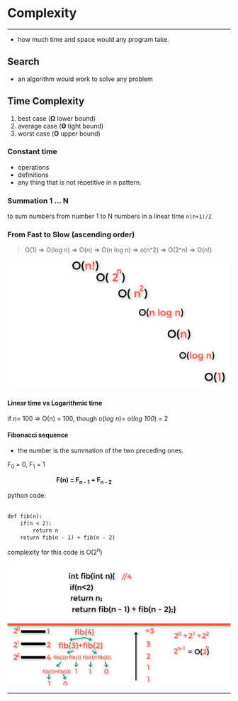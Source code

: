 # Complexity

---

- how much time and space would any program take.

## Search

- an algorithm would work to solve any problem

## Time Complexity

  1. best case (**Ω** lower bound)
  2. average case (**Θ** tight bound)
  3. worst case (**O** upper bound)

### Constant time

- operations
- definitions
- any thing that is not repetitive in n pattern.  

### Summation 1 ... N

to sum numbers from number 1 to N numbers in a linear time `n(n+1)/2`

### From Fast to Slow (ascending order)

>
> O(1) => O(log n) => O(n) => O(n log n) => o(n^2) => O(2^n) => O(n!)
>

![time-complexity](../imgs/time-complexity.png)

#### Linear time vs Logarithmic time

if _n_= 100 => O(_n_) = 100, though o(_log n_)= o(_log 100_) = 2

#### Fibonacci sequence

- the number is the summation of the two preceding ones.

F<sub>0</sub> = 0, F<sub>1</sub> = 1

&nbsp;&nbsp;&nbsp;&nbsp;&nbsp;&nbsp;&nbsp;&nbsp;&nbsp;&nbsp;&nbsp;&nbsp;&nbsp;&nbsp;&nbsp;&nbsp;&nbsp;&nbsp;&nbsp;&nbsp;&nbsp;&nbsp;&nbsp;&nbsp;&nbsp;&nbsp;&nbsp;&nbsp;**F(n) = F<sub>n - 1</sub>  + F<sub>n - 2</sub>**

python code:

```

def fib(n):
    if(n < 2):
        return n
    return fib(n - 1) + fib(n - 2)

```

complexity for this code is O(2<sup>n</sup>)

![fib](../imgs/fib.png)


---
